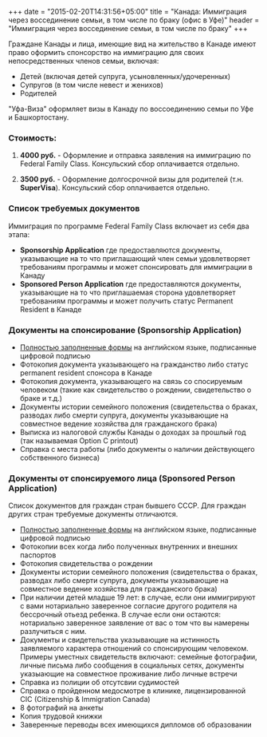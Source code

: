 +++
date = "2015-02-20T14:31:56+05:00"
title = "Канада: Иммиграция через воссединение семьи, в том числе по браку (офис в Уфе)"
header = "Иммиграция через воссединение семьи, в том числе по браку"
+++

Граждане Канады и лица, имеющие вид на жительство в Канаде имеют право оформить спонсорство на иммиграцию для своих непосредственных членов семьи, включая:

* Детей (включая детей супруга, усыновленных/удочеренных)
* Супругов (в том числе невест и женихов)
* Родителей

"Уфа-Виза" оформляет визы в Канаду по воссоединению семьи по Уфе и Башкортостану.

### Стоимость:
1) **4000 руб.**  - Оформление и отправка заявления на иммиграцию по Federal Family Class.
Консульский сбор оплачивается отдельно.

1) **3500 руб.**  - Оформление долгосрочной визы для родителей (т.н. **SuperVisa**).
Консульский сбор оплачивается отдельно.


### Список требуемых документов
Иммиграция по программе Federal Family Class включает из себя два этапа:


* **Sponsorship Application** где предоставляются документы, указывающие на то что приглашающий член семьи удовлетворяет требованиям программы и может спонсировать для иммиграции в Канаду
* **Sponsored Person Application** где предоставляются документы, указывающие на то что приглашаемая сторона удовлетворяет требованиям программы и может получить статус Permanent Resident в Канаде

### Документы на спонсирование (Sponsorship Application)

* [Полностью заполненные формы](http://www.cic.gc.ca/english/information/applications/fc.asp#immigrate) на английском языке, подписанные цифровой подписью
* Фотокопия документа указывающего на гражданство либо статус permanent resident спонсора в Канаде
* Фотокопия документа, указывающего на связь со спосируемым человеком (такие как свидетельство о рождении, свидетельство о браке и т.д.)
* Документы истории семейного положения (свидетельства о браках, разводах либо смерти супруга, документы указывающие на совместное ведение хозяйства для гражданского брака)
* Выписка из налоговой службы Канады о доходах за прошлый год (так называемая Option C printout)
* Справка с места работы (либо документы о наличии действующего собственного бизнеса)

### Документы от спонсируемого лица (Sponsored Person Application)

Список документов для граждан стран бывшего СССР. Для граждан других стран требуемые документы отличаются.

* [Полностью заполненные формы](http://www.cic.gc.ca/english/information/applications/fc.asp#immigrate) на английском языке, подписанные цифровой подписью
* Фотокопии всех когда либо полученных внутренних и внешних паспортов
* Фотокопия свидетельства о рождении
* Документы истории семейного положения (свидетельства о браках, разводах либо смерти супруга, документы указывающие на совместное ведение хозяйства для гражданского брака)
* При наличии детей младше 19 лет: в случае, если они иммигрируют с вами нотариально заверенное согласие другого родителя на бессрочный отьезд  ребенка. В случае если они остаются: нотариально заверенное заявление от вас о том что вы намерены разлучиться с ним.
* Документы и свидетельства указывающие на истинность заявляемого характера отношений со спонсирующим человеком. Примеры уместных свидетельств включают: семейные фотографии, личные письма либо сообщения в социальных сетях, документы указыающие на совместное проживание либо личные встречи
* Справка из полиции об отсутсвии судимостей
* Справка о пройденном медосмотре в клинике, лицензированной CIC (Citizenship & Immigration Canada)
*  8 фотографий на анкеты
* Копия трудовой книжки
* Заверенные переводы всех имеющихся дипломов об образовании
